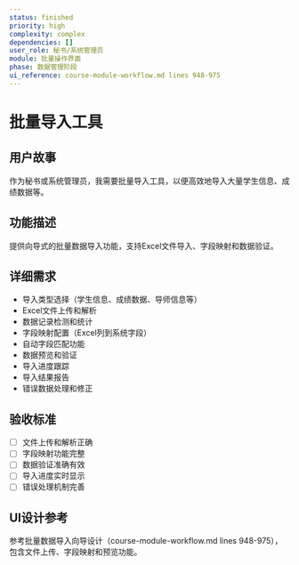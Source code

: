```yaml
---
status: finished
priority: high
complexity: complex
dependencies: []
user_role: 秘书/系统管理员
module: 批量操作界面
phase: 数据管理阶段
ui_reference: course-module-workflow.md lines 948-975
---
```


# 批量导入工具

## 用户故事
作为秘书或系统管理员，我需要批量导入工具，以便高效地导入大量学生信息、成绩数据等。

## 功能描述
提供向导式的批量数据导入功能，支持Excel文件导入、字段映射和数据验证。

## 详细需求
- 导入类型选择（学生信息、成绩数据、导师信息等）
- Excel文件上传和解析
- 数据记录检测和统计
- 字段映射配置（Excel列到系统字段）
- 自动字段匹配功能
- 数据预览和验证
- 导入进度跟踪
- 导入结果报告
- 错误数据处理和修正

## 验收标准
- [ ] 文件上传和解析正确
- [ ] 字段映射功能完整
- [ ] 数据验证准确有效
- [ ] 导入进度实时显示
- [ ] 错误处理机制完善

## UI设计参考
参考批量数据导入向导设计（course-module-workflow.md lines 948-975），包含文件上传、字段映射和预览功能。